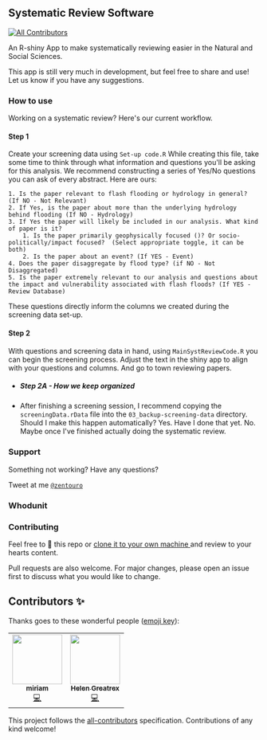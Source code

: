 ## Systematic Review Software
<!-- ALL-CONTRIBUTORS-BADGE:START - Do not remove or modify this section -->
[![All Contributors](https://img.shields.io/badge/all_contributors-2-orange.svg?style=flat-square)](#contributors-)
<!-- ALL-CONTRIBUTORS-BADGE:END -->

An R-shiny App to make systematically reviewing easier in the Natural and Social Sciences. 

This app is still very much in development, but feel free to share and use! Let us know if you have any suggestions. 


### How to use
Working on a systematic review? Here's our current workflow. 

#### Step 1

Create your screening data using `Set-up code.R`
While creating this file, take some time to think through what information and questions you'll be asking for this analysis. We recommend constructing a series of Yes/No questions you can ask of every abstract. Here are ours:

```
1. Is the paper relevant to flash flooding or hydrology in general? (If NO - Not Relevant)
2. If Yes, is the paper about more than the underlying hydrology behind flooding (If NO - Hydrology)
3. If Yes the paper will likely be included in our analysis. What kind of paper is it?
    1. Is the paper primarily geophysically focused ()? Or socio-politically/impact focused?  (Select appropriate toggle, it can be both)
    2. Is the paper about an event? (If YES - Event)
4. Does the paper disaggregate by flood type? (if NO - Not Disaggregated)
5. Is the paper extremely relevant to our analysis and questions about the impact and vulnerability associated with flash floods? (If YES - Review Database) 
```

These questions directly inform the columns we created during the screening data set-up. 

#### Step 2

With questions and screening data in hand, using `MainSystReviewCode.R` you can begin the screening process.
Adjust the text in the shiny app to align with your questions and columns. And go to town reviewing papers. 

  + ##### Step 2A - How we keep organized

  + After finishing a screening session, I recommend copying the `screeningData.rData` file into the `03_backup-screening-data` directory. Should I make this happen automatically? Yes. Have I done that yet. No. Maybe once I've finished actually doing the systematic review. 


### Support

Something not working? Have any questions? 

Tweet at me <a href="http://twitter.com/zentouro" target="_blank">`@zentouro`</a>

### Whodunit 



### Contributing

Feel free to 🍴 this repo 
or <a href="https://github.com/zentouro/systematic-review-flash-floods.git" targets="_blank"> clone it to your own machine </a> 
and review to your hearts content. 

Pull requests are also welcome. 
For major changes, please open an issue first to discuss what you would like to change.

## Contributors ✨

Thanks goes to these wonderful people ([emoji key](https://allcontributors.org/docs/en/emoji-key)):

<!-- ALL-CONTRIBUTORS-LIST:START - Do not remove or modify this section -->
<!-- prettier-ignore-start -->
<!-- markdownlint-disable -->
<table>
  <tr>
    <td align="center"><a href="http://zentouro.ldeo.columbia.edu/"><img src="https://avatars0.githubusercontent.com/u/7304202?v=4" width="100px;" alt=""/><br /><sub><b>miriam</b></sub></a><br /><a href="https://github.com/zentouro/systematic-review-flash-floods/commits?author=zentouro" title="Code">💻</a></td>
    <td align="center"><a href="https://github.com/hgreatrex"><img src="https://avatars2.githubusercontent.com/u/5038576?v=4" width="100px;" alt=""/><br /><sub><b>Helen Greatrex</b></sub></a><br /><a href="https://github.com/zentouro/systematic-review-flash-floods/commits?author=hgreatrex" title="Code">💻</a></td>
  </tr>
</table>

<!-- markdownlint-enable -->
<!-- prettier-ignore-end -->
<!-- ALL-CONTRIBUTORS-LIST:END -->

This project follows the [all-contributors](https://github.com/all-contributors/all-contributors) specification. Contributions of any kind welcome!